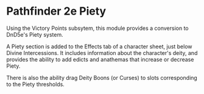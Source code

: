# Pathfinder 2e Piety
Using the Victory Points subsytem, this module provides a conversion to DnD5e's Piety system.

A Piety section is added to the Effects tab of a character sheet, just below Divine Intercessions. It includes information about the character's deity, and provides the ability to add edicts and anathemas that increase or decrease Piety.

There is also the ability drag Deity Boons (or Curses) to slots corresponding to the Piety thresholds.
